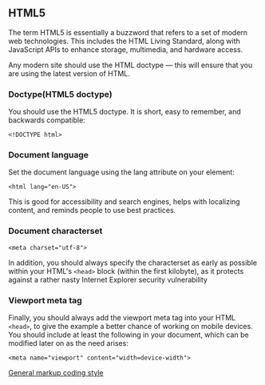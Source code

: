 ## HTML5

The term HTML5 is essentially a buzzword that refers to a set of modern web technologies. This includes the HTML Living Standard, along with JavaScript APIs to enhance storage, multimedia, and hardware access.

Any modern site should use the HTML doctype — this will ensure that you are using the latest version of HTML.

### Doctype(HTML5 doctype)

You should use the HTML5 doctype. It is short, easy to remember, and backwards compatible:

    <!DOCTYPE html>

### Document language

Set the document language using the lang attribute on your <html> element:

    <html lang="en-US">

This is good for accessibility and search engines, helps with localizing content, and reminds people to use best practices.    
### Document characterset

    <meta charset="utf-8">

 In addition, you should always specify the characterset as early as possible within your HTML's `<head>` block (within the first kilobyte), as it protects against a rather nasty Internet Explorer security vulnerability    

### Viewport meta tag

Finally, you should always add the viewport meta tag into your HTML `<head>`, to give the example a better chance of working on mobile devices. You should include at least the following in your document, which can be modified later on as the need arises:

    <meta name="viewport" content="width=device-width">

[General markup coding style](https://developer.mozilla.org/en-US/docs/MDN/Guidelines/Code_guidelines/HTML#general_markup_coding_style)

